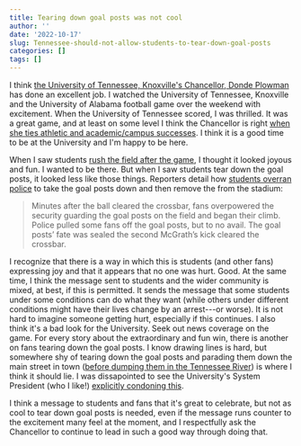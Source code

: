 ```yaml
---
title: Tearing down goal posts was not cool
author: ''
date: '2022-10-17'
slug: Tennessee-should-not-allow-students-to-tear-down-goal-posts
categories: []
tags: []
---
```


I think [the University of Tennessee, Knoxville's Chancellor, Donde Plowman](https://chancellor.utk.edu/meet-chancellor-donde-plowman/) has done an excellent job. I watched the University of Tennessee, Knoxville and the University of Alabama football game over the weekend with excitement. When the University of Tennessee scored, I was thrilled. It was a great game, and at least on some level I think the Chancellor is right [when she ties athletic and academic/campus successes](https://twitter.com/UTKDailyBeacon/status/1581256947919044609). I think it is a good time to be at the University and I'm happy to be here.

When I saw students [rush the field after the game](https://www.knoxnews.com/story/sports/college/university-of-tennessee/football/2022/10/16/tennessee-football-fine-sec-fans-storming-field-alabama-game/69562166007/), I thought it looked joyous and fun. I wanted to be there. But when I saw students tear down the goal posts, it looked less like those things. Reporters detail how [students overran police](https://theathletic.com/3694732/2022/10/15/tennessee-goalposts-alabama/) to take the goal posts down and then remove the from the stadium:

> Minutes after the ball cleared the crossbar, fans overpowered the security guarding the goal posts on the field and began their climb. Police pulled some fans off the goal posts, but to no avail. The goal posts’ fate was sealed the second McGrath’s kick cleared the crossbar.

I recognize that there is a way in which this is students (and other fans) expressing joy and that it appears that no one was hurt. Good. At the same time, I think the message sent to students and the wider community is mixed, at best, if this is permitted. It sends the message that some students under some conditions can do what they want (while others under different conditions might have their lives change by an arrest---or worse). It is not hard to imagine someone getting hurt, especially if this continues. I also think it's a bad look for the University. Seek out news coverage on the game. For every story about the extraordinary and fun win, there is another on fans tearing down the goal posts. I know drawing lines is hard, but somewhere shy of tearing down the goal posts and parading them down the main street in town ([before dumping them in the Tennessee River](https://www.si.com/extra-mustard/2022/10/16/tennessee-vols-goalposts-river-win-alabama)) is where I think it should lie. I was dissapointed to see the University's System President (who I like!) [explicitly condoning this](https://www.si.com/extra-mustard/2022/10/16/university-of-tennessee-president-reacts-to-goalposts-coming-down-video).

I think a message to students and fans that it's great to celebrate, but not as cool to tear down goal posts is needed, even if the message runs counter to the excitement many feel at the moment, and I respectfully ask the Chancellor to continue to lead in such a good way through doing that.